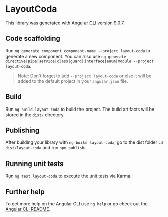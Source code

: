 # LayoutCoda

This library was generated with [Angular CLI](https://github.com/angular/angular-cli) version 9.0.7.

## Code scaffolding

Run `ng generate component component-name --project layout-coda` to generate a new component. You can also use `ng generate directive|pipe|service|class|guard|interface|enum|module --project layout-coda`.
> Note: Don't forget to add `--project layout-coda` or else it will be added to the default project in your `angular.json` file. 

## Build

Run `ng build layout-coda` to build the project. The build artifacts will be stored in the `dist/` directory.

## Publishing

After building your library with `ng build layout-coda`, go to the dist folder `cd dist/layout-coda` and run `npm publish`.

## Running unit tests

Run `ng test layout-coda` to execute the unit tests via [Karma](https://karma-runner.github.io).

## Further help

To get more help on the Angular CLI use `ng help` or go check out the [Angular CLI README](https://github.com/angular/angular-cli/blob/master/README.md).

